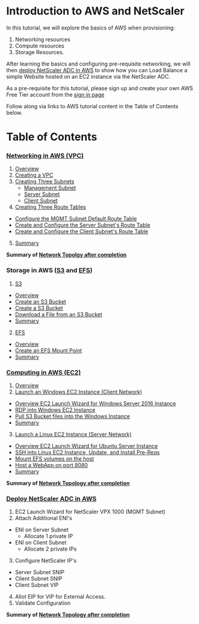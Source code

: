 # Introduction to AWS and NetScaler
In this tutorial, we will explore the basics of AWS when provisioning:

1. Networking resources
2. Compute resources
3. Storage Resources. 

After learning the basics and configuring pre-requisite networking, we will then [deploy NetScaler ADC in AWS](https://www.youtube.com/watch?v=NvncDbmzgnY) to show how you can Load Balance a simple Website hosted on an EC2 instance via the NetScaler ADC. 


As a pre-requisite for this tutorial, please sign up and create your own AWS Free Tier account from the [sign in page](https://console.aws.amazon.com/console/home)

Follow along via links to AWS tutorial content in the Table of Contents below. 

# Table of Contents

### [Networking in AWS (VPC)](./VPC#VPC)
1. [Overview](/VPC#VPC-Overview)
2. [Creating a VPC](/VPC#VPC-Wizard)
3. [Creating Three Subnets](./VPC#VPC-Subnets)
    * [Management Subnet](./VPC#MGMT-Subnet)
    * [Server Subnet](./VPC#Server-Subnet)
    * [Client Subnet](./VPC#Client-Subnet)
4. [Creating Three Route Tables](./VPC#Route-Tables)
  * [Configure the MGMT Subnet Default Route Table](./VPC#MGMT-RT)
  * [Create and Configure the Server Subnet's Route Table](./VPC#Server-RT)
  * [Create and Configure the Client Subnet's Route Table](./VPC#Client-RT)
5. [Summary](./VPC#VPC-Summary)

  **Summary of [Network Topolgy after completion](VPC/images/Base-NTW-Topology.jpg)**
  
### Storage in AWS ([S3](./S3#S3) and [EFS](./EFS#EFS)) ###

1. [S3](S3/)
  * [Overview](./S3#S3-Bucket)
  * [Create an S3 Bucket](./S3#S3-Bucket)
  * [Create a S3 Bucket](./S3#a-File-S3)
  * [Download a File from an S3 Bucket](./S3#Download-File-S3)
  * [Summary](./S3#S3-Summary) 
  
2. [EFS](EFS/)
  * [Overview](./EFS#EFS)
  * [Create an EFS Mount Point](./EFS#EFS-Wizard)
  * [Summary](./EFS#EFS-Summary)

### [Computing in AWS (EC2)](./EC2#EC2) ###
1. [Overview](./EC2#EC2-Overview)
2. [Launch an Windows EC2 Instance (Client Network)](./EC2/Windows-EC2/README.md#EC2-Windows)
  * [Overview EC2 Launch Wizard for Windows Server 2016 Instance](./EC2/Windows-EC2/README.md#EC2-Windows-Overview)
  * [RDP into Windows EC2 Instance](./EC2/Windows-EC2/README.md#Windows-RDP)
  * [Pull S3 Bucket files into the Windows Instance](./EC2/Windows-EC2/README.md#Windows-S3)
  * [Summary](./EC2/Windows-EC2/README.md#Windows-EC2-Summary)
3. [Launch a Linux EC2 Instance (Server Network)](./EC2/Ubuntu-EC2/README.md#Linux-EC2)
  * [Overview EC2 Launch Wizard for Ubuntu Server Instance](./EC2/Ubuntu-EC2/README.md#EC2-Ubuntu-Overview)
  * [SSH into Linux EC2 Instance, Update, and Install Pre-Reqs](./EC2/Ubuntu-EC2/README.md#SSH-Linux-EC2)
  * [Mount EFS volumes on the host](./EC2/Ubuntu-EC2/README.md#Linux-EFS-Mount)
  * [Host a WebApp on port 8080](./EC2/Ubuntu-EC2/README.md#Host-Webservers)
  * [Summary](./EC2/Ubuntu-EC2/README.md#EC2-Summary)

  **Summary of [Network Topology after completion](EC2/images/EC2-NTW-Topology.jpg)**

### [Deploy NetScaler ADC in AWS](./Deploy-NS#Deploy-NS) ###
1. EC2 Launch Wizard for NetScaler VPX 1000 (MGMT Subnet)
2. Attach Additional ENI's
  * ENI on Server Subnet
      * Allocate 1 private IP
  * ENI on Client Subnet
      * Allocate 2 private IPs
3. Configure NetScaler IP's
  *  Server Subnet SNIP
  *  Client Subnet SNIP
  *  Client Subnet VIP
4. Allot EIP for VIP for External Access.
5. Validate Configuration
  
  **Summary of [Network Topology after completion](Deploy-NS/images/NS-ADC-NTW-Topology.jpg)**


 


  
  